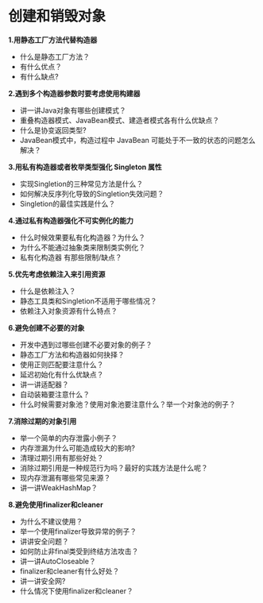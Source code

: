 # 创建和销毁对象

**1.用静态工厂方法代替构造器**

- 什么是静态工厂方法？
- 有什么优点？
- 有什么缺点?

**2.遇到多个构造器参数时要考虑使用构建器**

- 讲一讲Java对象有哪些创建模式？
- 重叠构造器模式、JavaBean模式、建造者模式各有什么优缺点？
- 什么是协变返回类型?
- JavaBean模式中，构造过程中 JavaBean 可能处于不一致的状态的问题怎么解决？

**3.用私有构造器或者枚举类型强化 Singleton 属性**

- 实现Singletion的三种常见方法是什么？
- 如何解决反序列化导致的Singletion失效问题？
- Singletion的最佳实践是什么？

**4.通过私有构造器强化不可实例化的能力**

- 什么时候效果要私有化构造器？为什么？
- 为什么不能通过抽象类来限制类实例化？
- 私有化构造器 有那些限制/缺点？

**5.优先考虑依赖注入来引用资源**

- 什么是依赖注入？
- 静态工具类和Singletion不适用于哪些情况？
- 依赖注入对象资源有什么特点？

**6.避免创建不必要的对象**

- 开发中遇到过哪些创建不必要对象的例子？
- 静态工厂方法和构造器如何抉择？
- 使用正则匹配要注意什么？
- 延迟初始化有什么优缺点？
- 讲一讲适配器？
- 自动装箱要注意什么？
- 什么时候需要对象池？使用对象池要注意什么？举一个对象池的例子？

**7.消除过期的对象引用**

- 举一个简单的内存泄露小例子？
- 内存泄漏为什么可能造成较大的影响?
- 清理过期引用有那些好处？
- 消除过期引用是一种规范行为吗？最好的实践方法是什么呢？
- 现内存泄漏有哪些常见来源？
- 讲一讲WeakHashMap？

**8.避免使用finalizer和cleaner**

- 为什么不建议使用？
- 举一个使用finalizer导致异常的例子？
- 讲讲安全问题？
- 如何防止非final类受到终结方法攻击？
- 讲一讲AutoCloseable？
- finalizer和cleaner有什么好处？
- 讲一讲安全网?
- 什么情况下使用finalizer和cleaner？